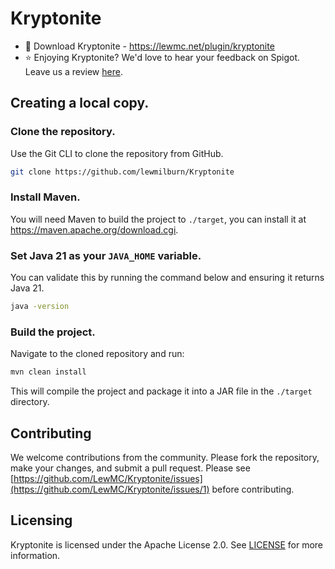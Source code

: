 # Kryptonite
- 💾 Download Kryptonite - https://lewmc.net/plugin/kryptonite
- ⭐ Enjoying Kryptonite? We'd love to hear your feedback on Spigot. Leave us a review [here](https://www.spigotmc.org/resources/kryptonite.116844/).

## Creating a local copy.

### Clone the repository.

Use the Git CLI to clone the repository from GitHub.

```sh
git clone https://github.com/lewmilburn/Kryptonite
```

### Install Maven.

You will need Maven to build the project to `./target`, you can install it at https://maven.apache.org/download.cgi.

### Set Java 21 as your `JAVA_HOME` variable.

You can validate this by running the command below and ensuring it returns Java 21.

```sh
java -version
```

### Build the project.

Navigate to the cloned repository and run:

```sh
mvn clean install
```

This will compile the project and package it into a JAR file in the `./target` directory.

## Contributing

We welcome contributions from the community. Please fork the repository, make your changes, and submit a pull request. Please see [https://github.com/LewMC/Kryptonite/issues](https://github.com/LewMC/Kryptonite/issues/1) before contributing.

## Licensing

Kryptonite is licensed under the Apache License 2.0. See [LICENSE](LICENSE) for more information.
